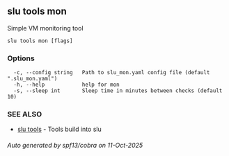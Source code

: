 ## slu tools mon

Simple VM monitoring tool

```
slu tools mon [flags]
```

### Options

```
  -c, --config string   Path to slu_mon.yaml config file (default ".slu_mon.yaml")
  -h, --help            help for mon
  -s, --sleep int       Sleep time in minutes between checks (default 10)
```

### SEE ALSO

* [slu tools](slu_tools.md)	 - Tools build into slu

###### Auto generated by spf13/cobra on 11-Oct-2025
